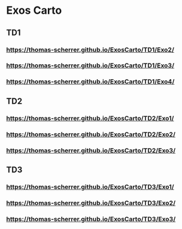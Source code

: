 # Exos Carto
## TD1
### https://thomas-scherrer.github.io/ExosCarto/TD1/Exo2/
### https://thomas-scherrer.github.io/ExosCarto/TD1/Exo3/
### https://thomas-scherrer.github.io/ExosCarto/TD1/Exo4/
## TD2
### https://thomas-scherrer.github.io/ExosCarto/TD2/Exo1/
### https://thomas-scherrer.github.io/ExosCarto/TD2/Exo2/
### https://thomas-scherrer.github.io/ExosCarto/TD2/Exo3/
## TD3 
### https://thomas-scherrer.github.io/ExosCarto/TD3/Exo1/
### https://thomas-scherrer.github.io/ExosCarto/TD3/Exo2/
### https://thomas-scherrer.github.io/ExosCarto/TD3/Exo3/
